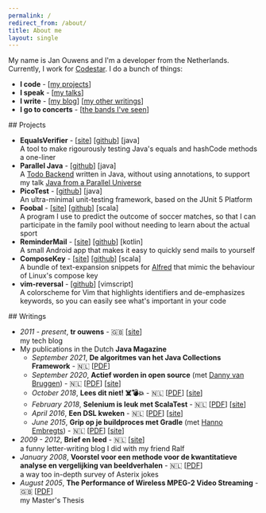 ```yaml
---
permalink: /
redirect_from: /about/
title: About me
layout: single
---
```

My name is Jan Ouwens and I'm a developer from the Netherlands. Currently, I work for [Codestar](http://www.codestar.nl). I do a bunch of things:

* **I code** - [[my projects](#projects)]
* **I speak** - [[my talks](http://jqno.nl/talks)]
* **I write** - [[my blog](http://jqno.nl/blog)] [[my other writings](#writings)]
* **I go to concerts** - [[the bands I've seen](http://jqno.nl/concerts)]


<a name="projects"/>
## Projects

* **EqualsVerifier** - [[site](http://jqno.nl/equalsverifier)] [[github](https://github.com/jqno/equalsverifier)] [java]<br>
  A tool to make rigourously testing Java's equals and hashCode methods a one-liner
* **Parallel Java** - [[github](https://github.com/jqno/paralleljava/)] [java]<br>
  A [Todo Backend](https://www.todobackend.com/) written in Java, without using annotations, to support my talk [Java from a Parallel Universe](https://jqno.nl/talks/paralleljava/)
* **PicoTest** - [[github](https://github.com/jqno/picotest)] [java]<br>
  An ultra-minimal unit-testing framework, based on the JUnit 5 Platform
* **Foobal** - [[site](https://jqno.nl/tags-detail/#foobal)] [[github](https://github.com/jqno/foobal)] [scala]<br>
  A program I use to predict the outcome of soccer matches, so that I can participate in the family pool without needing to learn about the actual sport
* **ReminderMail** - [[site](https://jqno.nl/remindermail)] [[github](https://github.com/jqno/remindermail)] [kotlin]<br>
  A small Android app that makes it easy to quickly send mails to yourself
* **ComposeKey** - [[site](https://jqno.nl/ComposeKey.alfredsnippets/)] [[github](https://github.com/jqno/ComposeKey.alfredsnippets)] [scala]<br>
  A bundle of text-expansion snippets for [Alfred](https://www.alfredapp.com/) that mimic the behaviour of Linux's compose key
* **vim-reversal** - [[github](https://github.com/jqno/vim-reversal)] [vimscript]<br>
  A colorscheme for Vim that highlights identifiers and de-emphasizes keywords, so you can easily see what's important in your code


<a name="writings"/>
## Writings

* _2011 - present_, **tr ouwens** - 🇬🇧 [[site](http://jqno.nl)]<br>
  my tech blog
* My publications in the Dutch **Java Magazine**
  * _September 2021_, **De algoritmes van het Java Collections Framework** - 🇳🇱 [[PDF](https://www.dropbox.com/s/xs5zlh1eiitcise/java-magazine-2021-3.pdf)]
  * _September 2020_, **Actief worden in open source** (met [Danny van Bruggen](https://twitter.com/matozoid)) - 🇳🇱 [[PDF](https://www.dropbox.com/s/nq52nlblkalv3ef/java-magazine-2020-3.pdf)] [[site](https://nljug.org/java-magazine/java-magazine-3-2020-take-a-deep-dive-into-the-code/)]
  * _October 2018_, **Lees dit niet! ☠️💣💥** - 🇳🇱 [[PDF](https://www.dropbox.com/s/4ps9ufccavdp5kx/java-magazine-2018-4.pdf)] [[site](https://nljug.org/java-magazine/2018-editie-4/java-magazine-4-2018/)]
  * _February 2018_, **Selenium is leuk met ScalaTest** - 🇳🇱 [[PDF](https://www.dropbox.com/s/kj6errr6udf809x/java-magazine-2018-1.pdf)] [[site](https://nljug.org/java-magazine/selenium-is-leuk-met-scalatest/)]
  * _April 2016_, **Een DSL kweken** - 🇳🇱 [[PDF](https://www.dropbox.com/s/v4q4ws2zqgfnf2v/java-magazine-2016-2.pdf)] [[site](https://nljug.org/java-magazine/een-dsl-kweken/)]
  * _June 2015_, **Grip op je buildproces met Gradle** (met [Hanno Embregts](https://twitter.com/hannotify)) - 🇳🇱 [[PDF](https://www.dropbox.com/s/sab43l2k6brd3xu/java-magazine-2015-3.pdf)] [[site](https://nljug.org/java-magazine/grip-op-je-buildproces-met-gradle/)]
* _2009 - 2012_, **Brief en leed** - 🇳🇱 [[site](http://jqno.nl/briefenleed)]<br>
  a funny letter-writing blog I did with my friend Ralf
* _January 2008_, **Voorstel voor een methode voor de kwantitatieve analyse en vergelijking van beeldverhalen** - 🇳🇱 [[PDF](https://www.dropbox.com/s/gdswss6fkm3hbv7/paper.pdf)]<br>
  a way too in-depth survey of Asterix jokes
* _August 2005_, **The Performance of Wireless MPEG-2 Video Streaming** - 🇬🇧 [[PDF](https://www.dropbox.com/s/idenxmsvblck2zd/thesis.pdf)]<br>
  my Master's Thesis

